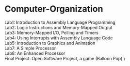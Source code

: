 # Computer-Organization
Lab1: Introduction to Assembly Language Programming\
Lab2: Logic Instructions and Memory-Mapped Output\
Lab3: Memory-Mapped I/O, Polling and Timers\
Lab4: Using Interrupts with Assembly Language Code \
Lab5: Introduction to Graphics and Animation\
Lab7: A Simple Processor\
Lab8: An Enhanced Processor \
Final Project: Open Software Project, a game (Balloon Pop) \


